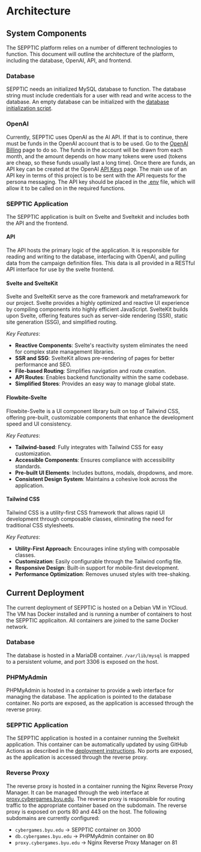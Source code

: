 # Architecture

## System Components

The SEPPTIC platform relies on a number of different technologies to function. This document will outline the architecture of the platform, including the database, OpenAI, API, and frontend.

### Database

SEPPTIC needs an initialized MySQL database to function. The database string must include credentials for a user with read and write access to the database. An empty database can be initialized with the [database initialization script](../Development%20Resources/DatabaseInit.sql).

### OpenAI

Currently, SEPPTIC uses OpenAI as the AI API. If that is to continue, there must be funds in the OpenAI account that is to be used. Go to the [OpenAI Billing](https://platform.openai.com/settings/organization/billing/overview) page to do so. The funds in the account will be drawn from each month, and the amount depends on how many tokens were used (tokens are cheap, so these funds usually last a long time). Once there are funds, an API key can be created at the OpenAI [API Keys](https://platform.openai.com/api-keys) page. The main use of an API key in terms of this project is to be sent with the API requests for the persona messaging. The API key should be placed in the [.env](../../sepptic/.env.example) file, which will allow it to be called on in the required functions.

### SEPPTIC Application

The SEPPTIC application is built on Svelte and Sveltekit and includes both the API and the frontend.

#### API

The API hosts the primary logic of the application. It is responsible for reading and writing to the database, interfacing with OpenAI, and pulling data from the campaign definition files. This data is all provided in a RESTful API interface for use by the svelte frontend.

#### Svelte and SvelteKit

Svelte and SvelteKit serve as the core framework and metaframework for our project. Svelte provides a highly optimized and reactive UI experience by compiling components into highly efficient JavaScript. SvelteKit builds upon Svelte, offering features such as server-side rendering (SSR), static site generation (SSG), and simplified routing.

*Key Features*:
- **Reactive Components**: Svelte's reactivity system eliminates the need for complex state management libraries.
- **SSR and SSG**: SvelteKit allows pre-rendering of pages for better performance and SEO.
- **File-based Routing**: Simplifies navigation and route creation.
- **API Routes**: Enables backend functionality within the same codebase.
- **Simplified Stores**: Provides an easy way to manage global state.

#### Flowbite-Svelte

Flowbite-Svelte is a UI component library built on top of Tailwind CSS, offering pre-built, customizable components that enhance the development speed and UI consistency.

*Key Features*:
- **Tailwind-based**: Fully integrates with Tailwind CSS for easy customization.
- **Accessible Components**: Ensures compliance with accessibility standards.
- **Pre-built UI Elements**: Includes buttons, modals, dropdowns, and more.
- **Consistent Design System**: Maintains a cohesive look across the application.

#### Tailwind CSS

Tailwind CSS is a utility-first CSS framework that allows rapid UI development through composable classes, eliminating the need for traditional CSS stylesheets.

*Key Features*:
- **Utility-First Approach**: Encourages inline styling with composable classes.
- **Customization**: Easily configurable through the Tailwind config file.
- **Responsive Design**: Built-in support for mobile-first development.
- **Performance Optimization**: Removes unused styles with tree-shaking.

## Current Deployment

The current deployment of SEPPTIC is hosted on a Debian VM in YCloud. The VM has Docker installed and is running a number of containers to host the SEPPTIC applicaiton. All containers are joined to the same Docker network.

### Database

The database is hosted in a MariaDB container. `/var/lib/mysql` is mapped to a persistent volume, and port 3306 is exposed on the host.

### PHPMyAdmin

PHPMyAdmin is hosted in a container to provide a web interface for managing the database. The application is pointed to the database container. No ports are exposed, as the application is accessed through the reverse proxy.

### SEPPTIC Application

The SEPPTIC application is hosted in a container running the Sveltekit application. This container can be automatically updated by using GitHub Actions as described in the [deployment instructions](./Deployment%20Instructions.md). No ports are exposed, as the application is accessed through the reverse proxy.

### Reverse Proxy

The reverse proxy is hosted in a container running the Nginx Reverse Proxy Manager. It can be managed through the web interface at [proxy.cybergames.byu.edu](https://proxy.cybergames.byu.edu). The reverse proxy is responsible for routing traffic to the appropriate container based on the subdomain. The reverse proxy is exposed on ports 80 and 443 on the host. The following subdomains are currently configured:

- `cybergames.byu.edu` -> SEPPTIC container on 3000
- `db.cybergames.byu.edu` -> PHPMyAdmin container on 80
- `proxy.cybergames.byu.edu` -> Nginx Reverse Proxy Manager on 81